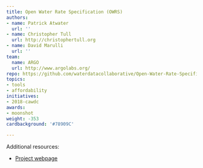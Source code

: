 ```yaml
---
title: Open Water Rate Specification (OWRS)
authors:
- name: Patrick Atwater
  url: ''
- name: Christopher Tull
  url: http://christophertull.org
- name: David Marulli
  url: ''
team:
  name: ARGO
  url: http://www.argolabs.org/
repo: https://github.com/waterdatacollaborative/Open-Water-Rate-Specification-2018
topics:
- tools
- affordability
initiatives:
- 2018-cawdc
awards:
- moonshot
weight: -353
cardbackground: '#78909C'

---
```




Additional resources:

- [Project webpage](https://github.com/California-Data-Collaborative)

